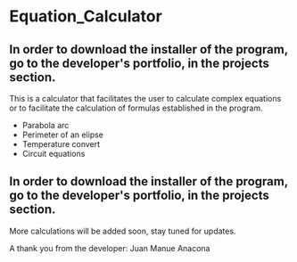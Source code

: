 # Equation_Calculator

<h2>In order to download the installer of the program, go to the developer's portfolio, in the projects section.</h2>
<p>This is a calculator that facilitates the user to calculate complex equations or to facilitate the calculation of formulas established in the program.</p>
 <ul>
   <li>Parabola arc</li>
   <li>Perimeter of an elipse</li>
   <li>Temperature convert</li>
   <li>Circuit equations</li>
 </ul>
<h2>In order to download the installer of the program, go to the developer's portfolio, in the projects section.</h2>
 <p>More calculations will be added soon, stay tuned for updates.</p>
 <p>A thank you from the developer: Juan Manue Anacona</p>
 
